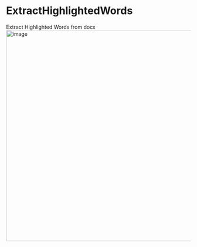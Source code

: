 # ExtractHighlightedWords
Extract Highlighted Words from docx
<img width="577" alt="image" src="https://github.com/Jeremiah2077/ExtractHighlightedWords/assets/94547525/10e3863e-45bd-4bfe-b013-3d3804fa7fc6">

